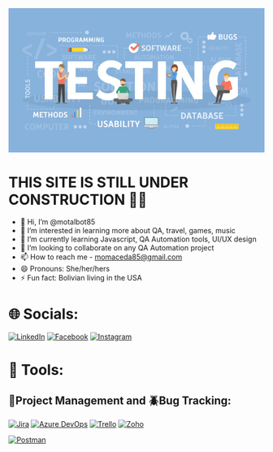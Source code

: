 ![Header](SoftwareTesting.jpg)

# THIS SITE IS STILL UNDER CONSTRUCTION :mage_woman:

- 👋 Hi, I’m @motalbot85
- 👀 I’m interested in learning more about QA, travel, games, music
- 🌱 I’m currently learning Javascript, QA Automation tools, UI/UX design
- 💞️ I’m looking to collaborate on any QA Automation project
- 📫 How to reach me - momaceda85@gmail.com
- 😄 Pronouns: She/her/hers
- ⚡ Fun fact: Bolivian living in the USA

# 🌐 Socials:
[![LinkedIn](https://img.shields.io/badge/LinkedIn-0077B5?style=for-the-badge&logo=linkedin&logoColor=white)](https://www.linkedin.com/in/monica-maceda-toranzos-90446279/) [![Facebook](https://img.shields.io/badge/Facebook-1877F2?style=for-the-badge&logo=facebook&logoColor=white)](https://www.facebook.com/momaceda/) [![Instagram](https://img.shields.io/badge/Instagram-E4405F?style=for-the-badge&logo=instagram&logoColor=white)](https://www.instagram.com/momaceda/)

# 🔧 Tools:
## 📝Project Management and 🪲Bug Tracking:
[![Jira](https://img.shields.io/badge/Jira-0052CC?style=for-the-badge&logo=jira&logoColor=white)](https://www.atlassian.com/software/jira/) [![Azure DevOps](https://img.shields.io/badge/Azure%20DevOps-0078D7?style=for-the-badge&logo=azure-devops&logoColor=white)](https://azure.microsoft.com/) [![Trello](https://img.shields.io/badge/Trello-0052CC?style=for-the-badge&logo=trello&logoColor=white)](https://trello.com/) [![Zoho](https://img.shields.io/badge/Zoho-DC2828?style=for-the-badge&logo=zoho&logoColor=white)](https://www.zoho.com/projects/)


[![Postman](https://img.shields.io/badge/Postman-FF6C37?style=for-the-badge&logo=postman&logoColor=white)](https://www.postman.com/)
<!---
motalbot85/motalbot85 is a ✨ special ✨ repository because its `README.md` (this file) appears on your GitHub profile.
You can click the Preview link to take a look at your changes.
--->
